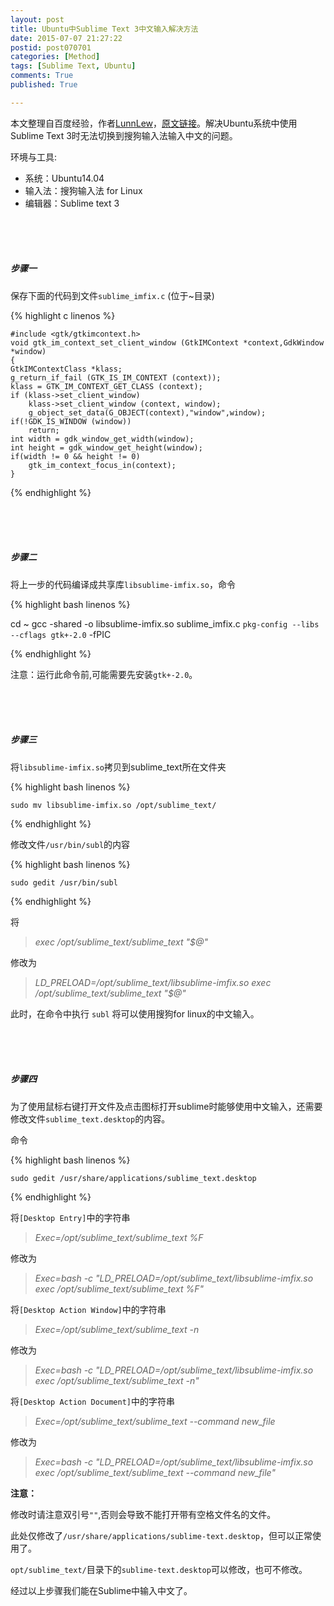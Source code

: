 ```yaml
---
layout: post
title: Ubuntu中Sublime Text 3中文输入解决方法
date: 2015-07-07 21:27:22
postid: post070701
categories: [Method]
tags: [Sublime Text, Ubuntu]
comments: True
published: True

---
```


本文整理自百度经验，作者[LunnLew](http://jingyan.baidu.com/user/npublic?un=LunnLew)，[原文链接](http://jingyan.baidu.com/article/f3ad7d0ff8731609c3345b3b.html)。解决Ubuntu系统中使用Sublime Text 3时无法切换到搜狗输入法输入中文的问题。

<!--more-->

环境与工具:

+ 系统：Ubuntu14.04
+ 输入法：搜狗输入法 for Linux
+ 编辑器：Sublime text 3


<br>
<br>
<br>


##### 步骤一

保存下面的代码到文件`sublime_imfix.c` (位于~目录)

{% highlight c linenos %}

    #include <gtk/gtkimcontext.h>
    void gtk_im_context_set_client_window (GtkIMContext *context,GdkWindow *window)
    {
    GtkIMContextClass *klass;
    g_return_if_fail (GTK_IS_IM_CONTEXT (context));
    klass = GTK_IM_CONTEXT_GET_CLASS (context);
    if (klass->set_client_window)
        klass->set_client_window (context, window);
        g_object_set_data(G_OBJECT(context),"window",window);
    if(!GDK_IS_WINDOW (window))
        return;
    int width = gdk_window_get_width(window);
    int height = gdk_window_get_height(window);
    if(width != 0 && height != 0)
        gtk_im_context_focus_in(context);
    }

{% endhighlight %}


<br>
<br>
<br>


##### 步骤二

将上一步的代码编译成共享库`libsublime-imfix.so`，命令

{% highlight bash linenos %}

cd ~
gcc -shared -o libsublime-imfix.so sublime_imfix.c  `pkg-config --libs --cflags gtk+-2.0` -fPIC

{% endhighlight %}

注意：运行此命令前,可能需要先安装`gtk+-2.0`。


<br>
<br>
<br>


##### 步骤三

将`libsublime-imfix.so`拷贝到sublime_text所在文件夹

{% highlight bash linenos %}

    sudo mv libsublime-imfix.so /opt/sublime_text/

{% endhighlight %}

修改文件`/usr/bin/subl`的内容

{% highlight bash linenos %}

    sudo gedit /usr/bin/subl

{% endhighlight %}

将

> *exec /opt/sublime_text/sublime_text "$@"*

修改为

> *LD_PRELOAD=/opt/sublime_text/libsublime-imfix.so exec /opt/sublime_text/sublime_text "$@"*

此时，在命令中执行 `subl` 将可以使用搜狗for linux的中文输入。


<br>
<br>
<br>


##### 步骤四

为了使用鼠标右键打开文件及点击图标打开sublime时能够使用中文输入，还需要修改文件`sublime_text.desktop`的内容。

命令

{% highlight bash linenos %}

    sudo gedit /usr/share/applications/sublime_text.desktop

{% endhighlight %}

将`[Desktop Entry]`中的字符串

> *Exec=/opt/sublime_text/sublime_text %F*

修改为

> *Exec=bash -c "LD_PRELOAD=/opt/sublime_text/libsublime-imfix.so exec /opt/sublime_text/sublime_text %F"*

将`[Desktop Action Window]`中的字符串

> *Exec=/opt/sublime_text/sublime_text -n*

修改为

> *Exec=bash -c "LD_PRELOAD=/opt/sublime_text/libsublime-imfix.so exec /opt/sublime_text/sublime_text -n"*

将`[Desktop Action Document]`中的字符串

> *Exec=/opt/sublime_text/sublime_text --command new_file*

修改为

> *Exec=bash -c "LD_PRELOAD=/opt/sublime_text/libsublime-imfix.so exec /opt/sublime_text/sublime_text --command new_file"*

**注意：**

修改时请注意双引号`""`,否则会导致不能打开带有空格文件名的文件。

此处仅修改了`/usr/share/applications/sublime-text.desktop`，但可以正常使用了。

`opt/sublime_text/`目录下的`sublime-text.desktop`可以修改，也可不修改。

经过以上步骤我们能在Sublime中输入中文了。
